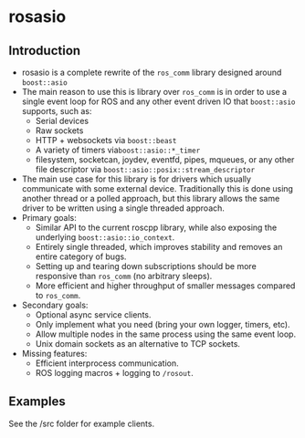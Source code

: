 # rosasio

## Introduction
- rosasio is a complete rewrite of the `ros_comm` library designed around `boost::asio`
- The main reason to use this is library over `ros_comm` is in order to use a single event loop for ROS and any other event driven IO that `boost::asio` supports, such as:
  - Serial devices
  - Raw sockets
  - HTTP + websockets via `boost::beast`
  - A variety of timers via`boost::asio::*_timer`
  - filesystem, socketcan, joydev, eventfd, pipes, mqueues, or any other file descriptor via `boost::asio::posix::stream_descriptor`
- The main use case for this library is for drivers which usually communicate with some external device. Traditionally this is done using another thread or a polled approach, but this library allows the same driver to be written using a single threaded approach.
- Primary goals:
  - Similar API to the current roscpp library, while also exposing the underlying `boost::asio::io_context`.
  - Entirely single threaded, which improves stability and removes an entire category of bugs.
  - Setting up and tearing down subscriptions should be more responsive than `ros_comm` (no arbitrary sleeps).
  - More efficient and higher throughput of smaller messages compared to `ros_comm`.
- Secondary goals:
  - Optional async service clients.
  - Only implement what you need (bring your own logger, timers, etc).
  - Allow multiple nodes in the same process using the same event loop.
  - Unix domain sockets as an alternative to TCP sockets.
- Missing features:
  - Efficient interprocess communication.
  - ROS logging macros + logging to `/rosout`.

## Examples
See the /src folder for example clients.
